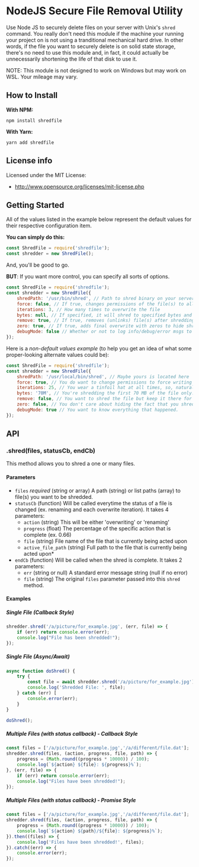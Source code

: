 # NodeJS Secure File Removal Utility

Use Node JS to securely delete files on your server with Unix's `shred` command. You really don't need this module if the machine your running your project on is not using a tranditional mechanical hard drive. In other words, if the file you want to securely delete is on solid state storage, there's no need to use this module and, in fact, it could actually be unnecessarily shortening the life of that disk to use it.

NOTE: This module is not designed to work on Windows but may work on WSL. Your mileage may vary.

## How to Install

**With NPM:**

```shell
npm install shredfile
```

**With Yarn:**

```shell
yarn add shredfile
```

## License info

Licensed under the MIT License:

* <http://www.opensource.org/licenses/mit-license.php>

## Getting Started

All of the values listed in the example below represent the default values for their respective configuration item.

**You can simply do this:**

```javascript
const ShredFile = require('shredfile');
const shredder = new ShredFile();
```

And, you'll be good to go.

**BUT**: If you want more control, you can specify all sorts of options.

```javascript
const ShredFile = require('shredfile');
const shredder = new ShredFile({
    shredPath: '/usr/bin/shred', // Path to shred binary on your server
    force: false, // If true, changes permissions of the file(s) to allow writing if necessary
    iterations: 3, // How many times to overwrite the file
    bytes: null, // If specified, it will shred to specified bytes and then stop
    remove: true, // If true, removes (unlinks) file(s) after shredding
    zero: true, // If true, adds final overwrite with zeros to hide shredding
    debugMode: false // Whether or not to log info/debug/error msgs to the console
});
```

Here is a *non-default values example* (to help you get an idea of what some proper-looking alternate values could be):

```javascript
const ShredFile = require('shredfile');
const shredder = new ShredFile({
    shredPath: '/usr/local/bin/shred', // Maybe yours is located here
    force: true, // You do want to change permissions to force writing
    iterations: 25, // You wear a tinfoil hat at all times, so, naturally, write over the file 25 times.
    bytes: '70M', // You're shredding the first 70 MB of the file only.
    remove: false, // You want to shred the file but keep it there for some reason.
    zero: false, // You don't care about hiding the fact that you shredded the file.
    debugMode: true // You want to know everything that happened.
});
```

## API

### .shred(files, statusCb, endCb)

This method allows you to shred a one or many files.

#### Parameters

* `files` *required* (string or array) A path (string) or list paths (array) to file(s) you want to be shredded.
* `statusCb` (function) Will be called everytime the status of a file is changed (ex. renaming and each overwrite iteration). It takes 4 parameters:
  * `action` (string) This will be either 'overwriting' or 'renaming'
  * `progress` (float) The percentage of the specific action that is complete (ex. 0.66)
  * `file` (string) File name of the file that is currently being acted upon
  * `active_file_path` (string) Full path to the file that is currently being acted upon*
* `endCb` (function) Will be called when the shred is complete. It takes 2 parameters:
  * `err` (string or null) A standard error message string (null if no error)
  * `file` (string) The original `files` parameter passed into this `shred` method.

#### Examples

##### Single File (Callback Style)

```javascript
shredder.shred('/a/picture/for_example.jpg', (err, file) => {
    if (err) return console.error(err);
    console.log("File has been shredded!");
});
```

##### Single File (Async/Await)

```javascript
async function doShred() {
    try {
        const file = await shredder.shred('/a/picture/for_example.jpg');
        console.log('Shredded File: ', file);
    } catch (err) [
        console.error(err);
    }
}

doShred();
```

##### Multiple Files (with status callback) - Callback Style

```javascript
const files = ['/a/picture/for_example.jpg','/a/different/file.dat'];
shredder.shred(files, (action, progress, file, path) => {
    progress = (Math.round((progress * 10000)) / 100);
    console.log(`${action} ${file}: ${progress}%`);
}, (err, file) => {
    if (err) return console.error(err);
    console.log("Files have been shredded!");
});
```

##### Multiple Files (with status callback) - Promise Style

```javascript
const files = ['/a/picture/for_example.jpg','/a/different/file.dat'];
shredder.shred(files, (action, progress, file, path) => {
    progress = (Math.round((progress * 10000)) / 100);
    console.log(`${action} ${path}/${file}: ${progress}%`);
}).then((files) => {
    console.log('Files have been shredded!', files);
}).catch((err) => {
    console.error(err);
});
